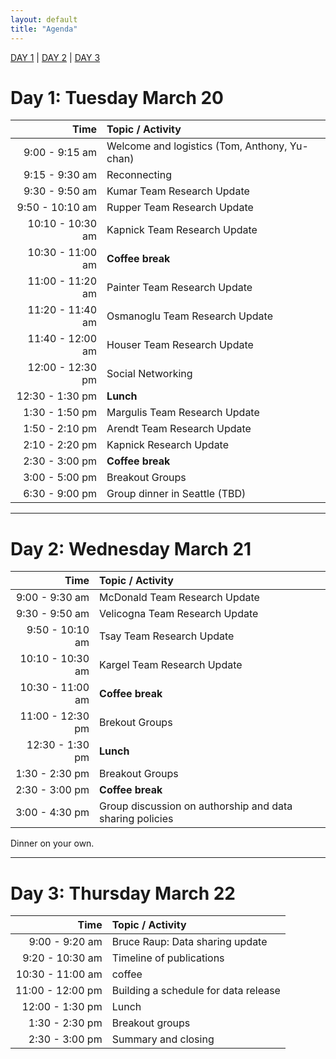 ```yaml
---
layout: default
title: "Agenda"
---
```


[DAY 1](#day-1-tuesday-march-20) | [DAY 2](#day-2-wednesday-march-21) | [DAY 3](#day-3-thursday-march-22)

# Day 1: Tuesday March 20

| Time | Topic / Activity |
|------------:|:-------------|
| 9:00 - 9:15 am | Welcome and logistics (Tom, Anthony, Yu-chan) |
| 9:15 - 9:30 am | Reconnecting |
| 9:30 - 9:50 am | Kumar Team Research Update | 
| 9:50 - 10:10 am | Rupper Team Research Update |
| 10:10 - 10:30 am | Kapnick Team Research Update | 
| 10:30 - 11:00 am | **Coffee break** |
| 11:00 - 11:20 am | Painter Team Research Update |
| 11:20 - 11:40 am | Osmanoglu Team Research Update |
| 11:40 - 12:00 am | Houser Team Research Update |
| 12:00 - 12:30 pm | Social Networking | 
| 12:30 - 1:30 pm | **Lunch** |
| 1:30 - 1:50 pm | Margulis Team Research Update|
| 1:50 - 2:10 pm | Arendt Team Research Update |
| 2:10 - 2:20 pm | Kapnick Research Update |
| 2:30 - 3:00 pm | **Coffee break** |
| 3:00 - 5:00 pm | Breakout Groups |
| 6:30 - 9:00 pm | Group dinner in Seattle (TBD) |

<hr>

# Day 2: Wednesday March 21

| Time | Topic / Activity |
|------------:|:-------------|
| 9:00 - 9:30 am | McDonald Team Research Update|
| 9:30 - 9:50 am | Velicogna Team Research Update| 
| 9:50 - 10:10 am | Tsay Team Research Update|
| 10:10 - 10:30 am | Kargel Team Research Update | 
| 10:30 - 11:00 am | **Coffee break** |
| 11:00 - 12:30 pm | Brekout Groups | 
| 12:30 - 1:30 pm | **Lunch** |
| 1:30 - 2:30 pm | Breakout Groups | 
| 2:30 - 3:00 pm | **Coffee break** |
| 3:00 - 4:30 pm | Group discussion on authorship and data sharing policies |

Dinner on your own.

<!--- 
* **precipitation** progress on 3 papers; downscaling efforts, statistical validation
* **glaciers** what are the land surface models showing? How to refine and improve glacier simulations, especially how to handle geometry adjustments in future simulations? Discuss latest Huss and Hock paper.
* **ground observations** working through details of which stations are ordered/to be ordered, how to share the data, who to contact  
* **computing** Is ADAPT serving our needs? Some teams want to explore deploying WRF in commercial cloud: should we try this? Can we shift some of our data sharing to AWS? 
* **snow** 
* **climate modeling**
* **land surface modeling**
* **GLOFs**
* **remote sensing validation**
* **hazards**
* **impacts**
--->

<hr>

# Day 3: Thursday March 22

| Time | Topic / Activity |
|------------:|:-------------|
| 9:00 - 9:20 am | Bruce Raup: Data sharing update |
| 9:20 - 10:30 am  | Timeline of publications |
| 10:30 - 11:00 am | coffee |
| 11:00 - 12:00 pm | Building a schedule for data release |
| 12:00 - 1:30 pm | Lunch |
| 1:30 - 2:30 pm | Breakout groups |
| 2:30 - 3:00 pm | Summary and closing |



